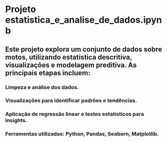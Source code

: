 # Projeto estatistica_e_analise_de_dados.ipynb
## Este projeto explora um conjunto de dados sobre motos, utilizando estatística descritiva, visualizações e modelagem preditiva. As principais etapas incluem:

### Limpeza e análise dos dados.
### Visualizações para identificar padrões e tendências.
### Aplicação de regressão linear e testes estatísticos para insights.
### Ferramentas utilizadas: Python, Pandas, Seaborn, Matplotlib.
